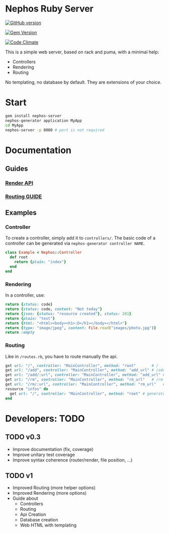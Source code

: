 # Nephos Ruby Server

[![GitHub version](https://badge.fury.io/gh/pouleta%2FNephosRubyServer.svg)](http://badge.fury.io/gh/pouleta%2FNephosRubyServer)

[![Gem Version](https://badge.fury.io/rb/nephos-server.svg)](http://badge.fury.io/rb/nephos-server)

[![Code Climate](https://codeclimate.com/github/pouleta/NephosRubyServer/badges/gpa.svg)](https://codeclimate.com/github/pouleta/NephosRubyServer)

This is a simple web server, based on rack and puma, with a minimal help:

- Controllers
- Rendering
- Routing

No templating, no database by default. They are extensions of your choice.

# Start

```sh
gem install nephos-server
nephos-generator application MyApp
cd MyApp
nephos-server -p 8080 # port is not required
```


# Documentation

## Guides

### [Render API](DOCUMENTATION/API_RENDER.md)
### [Routing GUIDE](DOCUMENTATION/GUIDE_ROUTING.md)

## Examples

### Controller

To create a controller, simply add it to ``controllers/``.
The basic code of a controller can be generated via ``nephos-generator controller NAME``.

```ruby
class Example < Nephos::Controller
  def root
    return {plain: "index"}
  end
end
```

### Rendering

In a controller, use:

```ruby
return {status: code}
return {status: code, content: "Not today"}
return {json: {status: "resource created"}, status: 201}
return {plain: "text"}
return {html: "<html><body><h1>:D</h1></body></html>"}
return {type: "image/jpeg", content: File.read("images/photo.jpg")}
return :empty
```

### Routing

Like in ``/routes.rb``, you have to route manually the api.

```ruby
get url: "/", controller: "MainController", method: "root"       # /
get url: "/add", controller: "MainController", method: "add_url" # /add
get url: "/add/:url", controller: "MainController", method: "add_url" # /add
get url: "/rm", controller: "MainController", method: "rm_url"   # /rm
get url: "/rm/:url", controller: "MainController", method: "rm_url"   # /rm
resource "infos" do
  get url: "/", controller: "MainController", method: "root" # generate /infos
end
```


# Developers: TODO

## TODO v0.3
- Improve documentation (fix, coverage)
- Improve unitary test coverage
- Improve syntax coherence (router/render, file position, ...)

## TODO v1
- Improved Routing (more helper options)
- Improved Rendering (more options)
- Guide about
  - Controllers
  - Routing
  - Api Creation
  - Database creation
  - Web HTML with templating
